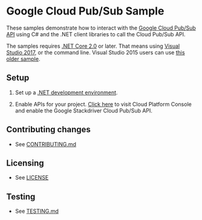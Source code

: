 # Google Cloud Pub/Sub Sample

These samples demonstrate how to interact with the [Google Cloud Pub/Sub API][Pubsub] using C# and
the .NET client libraries to call the Cloud Pub/Sub API.

The samples requires [.NET Core 2.0][net-core] or later.  That means using
[Visual Studio 2017](https://www.visualstudio.com/), or the command line.  Visual Studio 2015 users
can use [this older sample](https://github.com/GoogleCloudPlatform/dotnet-docs-samples/tree/vs2015/pubsub/api).

## Setup

1.  Set up a [.NET development environment](https://cloud.google.com/dotnet/docs/setup).

4.  Enable APIs for your project.
    [Click here][enable-api] to visit Cloud Platform Console and enable the Google Stackdriver Cloud Pub/Sub API.


## Contributing changes

* See [CONTRIBUTING.md](../../CONTRIBUTING.md)

## Licensing

* See [LICENSE](../../LICENSE)

## Testing

* See [TESTING.md](../../TESTING.md)


[Pubsub]: https://cloud.google.com/pubsub/docs
[enable-api]: https://console.cloud.google.com/flows/enableapi?apiid=pubsub.googleapis.com&showconfirmation=true
[net-core]: https://www.microsoft.com/net/core
